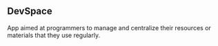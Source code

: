 ## DevSpace

App aimed at programmers to manage and centralize their resources or materials that they use regularly.

## 